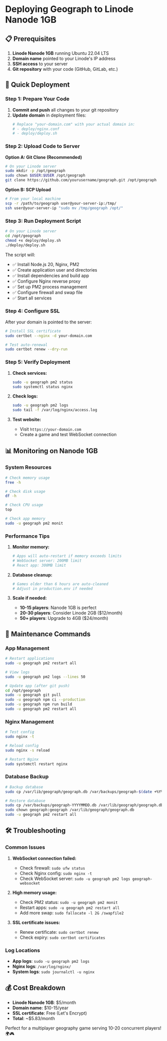 # Deploying Geograph to Linode Nanode 1GB

## 📋 Prerequisites

1. **Linode Nanode 1GB** running Ubuntu 22.04 LTS
2. **Domain name** pointed to your Linode's IP address
3. **SSH access** to your server
4. **Git repository** with your code (GitHub, GitLab, etc.)

## 🚀 Quick Deployment

### Step 1: Prepare Your Code

1. **Commit and push** all changes to your git repository
2. **Update domain** in deployment files:
   ```bash
   # Replace "your-domain.com" with your actual domain in:
   # - deploy/nginx.conf
   # - deploy/deploy.sh
   ```

### Step 2: Upload Code to Server

**Option A: Git Clone (Recommended)**
```bash
# On your Linode server
sudo mkdir -p /opt/geograph
sudo chown $USER:$USER /opt/geograph
git clone https://github.com/yourusername/geograph.git /opt/geograph
```

**Option B: SCP Upload**
```bash
# From your local machine
scp -r /path/to/geograph user@your-server-ip:/tmp/
ssh user@your-server-ip "sudo mv /tmp/geograph /opt/"
```

### Step 3: Run Deployment Script

```bash
# On your Linode server
cd /opt/geograph
chmod +x deploy/deploy.sh
./deploy/deploy.sh
```

The script will:
- ✅ Install Node.js 20, Nginx, PM2
- ✅ Create application user and directories  
- ✅ Install dependencies and build app
- ✅ Configure Nginx reverse proxy
- ✅ Set up PM2 process management
- ✅ Configure firewall and swap file
- ✅ Start all services

### Step 4: Configure SSL

After your domain is pointed to the server:

```bash
# Install SSL certificate
sudo certbot --nginx -d your-domain.com

# Test auto-renewal
sudo certbot renew --dry-run
```

### Step 5: Verify Deployment

1. **Check services:**
   ```bash
   sudo -u geograph pm2 status
   sudo systemctl status nginx
   ```

2. **Check logs:**
   ```bash
   sudo -u geograph pm2 logs
   sudo tail -f /var/log/nginx/access.log
   ```

3. **Test website:**
   - Visit `https://your-domain.com`
   - Create a game and test WebSocket connection

## 📊 Monitoring on Nanode 1GB

### System Resources
```bash
# Check memory usage
free -h

# Check disk usage  
df -h

# Check CPU usage
top

# Check app memory
sudo -u geograph pm2 monit
```

### Performance Tips

1. **Monitor memory:**
   ```bash
   # Apps will auto-restart if memory exceeds limits
   # WebSocket server: 200MB limit
   # React app: 300MB limit
   ```

2. **Database cleanup:**
   ```bash
   # Games older than 6 hours are auto-cleaned
   # Adjust in production.env if needed
   ```

3. **Scale if needed:**
   - **10-15 players**: Nanode 1GB is perfect
   - **20-30 players**: Consider Linode 2GB ($12/month)
   - **50+ players**: Upgrade to 4GB ($24/month)

## 🔧 Maintenance Commands

### App Management
```bash
# Restart applications
sudo -u geograph pm2 restart all

# View logs
sudo -u geograph pm2 logs --lines 50

# Update app (after git push)
cd /opt/geograph
sudo -u geograph git pull
sudo -u geograph npm ci --production
sudo -u geograph npm run build
sudo -u geograph pm2 restart all
```

### Nginx Management
```bash
# Test config
sudo nginx -t

# Reload config
sudo nginx -s reload

# Restart Nginx
sudo systemctl restart nginx
```

### Database Backup
```bash
# Backup database
sudo cp /var/lib/geograph/geograph.db /var/backups/geograph-$(date +%Y%m%d).db

# Restore database
sudo cp /var/backups/geograph-YYYYMMDD.db /var/lib/geograph/geograph.db
sudo chown geograph:geograph /var/lib/geograph/geograph.db
sudo -u geograph pm2 restart all
```

## 🛠 Troubleshooting

### Common Issues

1. **WebSocket connection failed:**
   - Check firewall: `sudo ufw status`
   - Check Nginx config: `sudo nginx -t`
   - Check WebSocket server: `sudo -u geograph pm2 logs geograph-websocket`

2. **High memory usage:**
   - Check PM2 status: `sudo -u geograph pm2 monit`
   - Restart apps: `sudo -u geograph pm2 restart all`
   - Add more swap: `sudo fallocate -l 2G /swapfile2`

3. **SSL certificate issues:**
   - Renew certificate: `sudo certbot renew`
   - Check expiry: `sudo certbot certificates`

### Log Locations
- **App logs**: `sudo -u geograph pm2 logs`
- **Nginx logs**: `/var/log/nginx/`
- **System logs**: `sudo journalctl -u nginx`

## 💰 Cost Breakdown

- **Linode Nanode 1GB**: $5/month
- **Domain name**: $10-15/year
- **SSL certificate**: Free (Let's Encrypt)
- **Total**: ~$5.83/month

Perfect for a multiplayer geography game serving 10-20 concurrent players! 🌍🎮